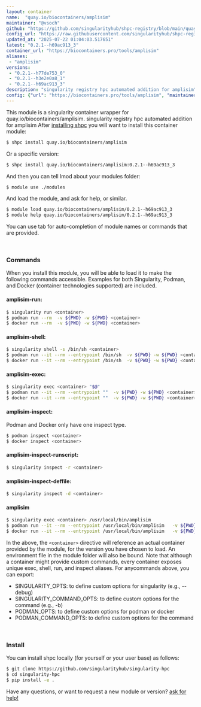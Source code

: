 ```yaml
---
layout: container
name:  "quay.io/biocontainers/amplisim"
maintainer: "@vsoch"
github: "https://github.com/singularityhub/shpc-registry/blob/main/quay.io/biocontainers/amplisim/container.yaml"
config_url: "https://raw.githubusercontent.com/singularityhub/shpc-registry/main/quay.io/biocontainers/amplisim/container.yaml"
updated_at: "2025-07-22 01:04:03.517651"
latest: "0.2.1--h69ac913_3"
container_url: "https://biocontainers.pro/tools/amplisim"
aliases:
 - "amplisim"
versions:
 - "0.2.1--h77de753_0"
 - "0.2.1--h3e2e0a8_1"
 - "0.2.1--h69ac913_3"
description: "singularity registry hpc automated addition for amplisim"
config: {"url": "https://biocontainers.pro/tools/amplisim", "maintainer": "@vsoch", "description": "singularity registry hpc automated addition for amplisim", "latest": {"0.2.1--h69ac913_3": "sha256:48bd07ee679e4a4b2e0ec01bef3c9d1af8978db9b4b2a8a4b97b1b6702a3b609"}, "tags": {"0.2.1--h77de753_0": "sha256:f598183be49b0f5787c8df70a06585acb551f7582a28d203822a502311b46ba7", "0.2.1--h3e2e0a8_1": "sha256:be7360f5c890f595dd88bad58e2d95a0123cd8bfb4595c24830bba626fcbadd6", "0.2.1--h69ac913_3": "sha256:48bd07ee679e4a4b2e0ec01bef3c9d1af8978db9b4b2a8a4b97b1b6702a3b609"}, "docker": "quay.io/biocontainers/amplisim", "aliases": {"amplisim": "/usr/local/bin/amplisim"}}
---
```


This module is a singularity container wrapper for quay.io/biocontainers/amplisim.
singularity registry hpc automated addition for amplisim
After [installing shpc](#install) you will want to install this container module:


```bash
$ shpc install quay.io/biocontainers/amplisim
```

Or a specific version:

```bash
$ shpc install quay.io/biocontainers/amplisim:0.2.1--h69ac913_3
```

And then you can tell lmod about your modules folder:

```bash
$ module use ./modules
```

And load the module, and ask for help, or similar.

```bash
$ module load quay.io/biocontainers/amplisim/0.2.1--h69ac913_3
$ module help quay.io/biocontainers/amplisim/0.2.1--h69ac913_3
```

You can use tab for auto-completion of module names or commands that are provided.

<br>

### Commands

When you install this module, you will be able to load it to make the following commands accessible.
Examples for both Singularity, Podman, and Docker (container technologies supported) are included.

#### amplisim-run:

```bash
$ singularity run <container>
$ podman run --rm  -v ${PWD} -w ${PWD} <container>
$ docker run --rm  -v ${PWD} -w ${PWD} <container>
```

#### amplisim-shell:

```bash
$ singularity shell -s /bin/sh <container>
$ podman run --it --rm --entrypoint /bin/sh  -v ${PWD} -w ${PWD} <container>
$ docker run --it --rm --entrypoint /bin/sh  -v ${PWD} -w ${PWD} <container>
```

#### amplisim-exec:

```bash
$ singularity exec <container> "$@"
$ podman run --it --rm --entrypoint ""  -v ${PWD} -w ${PWD} <container> "$@"
$ docker run --it --rm --entrypoint ""  -v ${PWD} -w ${PWD} <container> "$@"
```

#### amplisim-inspect:

Podman and Docker only have one inspect type.

```bash
$ podman inspect <container>
$ docker inspect <container>
```

#### amplisim-inspect-runscript:

```bash
$ singularity inspect -r <container>
```

#### amplisim-inspect-deffile:

```bash
$ singularity inspect -d <container>
```


#### amplisim

```bash
$ singularity exec <container> /usr/local/bin/amplisim
$ podman run --it --rm --entrypoint /usr/local/bin/amplisim   -v ${PWD} -w ${PWD} <container> -c " $@"
$ docker run --it --rm --entrypoint /usr/local/bin/amplisim   -v ${PWD} -w ${PWD} <container> -c " $@"
```



In the above, the `<container>` directive will reference an actual container provided
by the module, for the version you have chosen to load. An environment file in the
module folder will also be bound. Note that although a container
might provide custom commands, every container exposes unique exec, shell, run, and
inspect aliases. For anycommands above, you can export:

 - SINGULARITY_OPTS: to define custom options for singularity (e.g., --debug)
 - SINGULARITY_COMMAND_OPTS: to define custom options for the command (e.g., -b)
 - PODMAN_OPTS: to define custom options for podman or docker
 - PODMAN_COMMAND_OPTS: to define custom options for the command

<br>

### Install

You can install shpc locally (for yourself or your user base) as follows:

```bash
$ git clone https://github.com/singularityhub/singularity-hpc
$ cd singularity-hpc
$ pip install -e .
```

Have any questions, or want to request a new module or version? [ask for help!](https://github.com/singularityhub/singularity-hpc/issues)